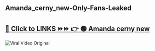 
 ## Amanda_cerny_new-Only-Fans-Leaked

# <h2><a href="https://clipsfans.com/Amanda_cerny_new&ref=git">🔗 Click to LINKS ⏩⏩ 👉 🟢 Amanda cerny new </a></h2>

<a href="https://clipsfans.com/Amanda_cerny_new&ref=git" rel="nofollow" data-target="animated-image.originalLink"><img src="https://i.ibb.co.com/xMMVF88/686577567.gif" alt="Viral Video Original" style="max-width: 100%; display: inline-block;" data-target="animated-image.originalImage"></a>
